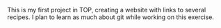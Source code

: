 This is my first project in TOP, creating a website with links to several recipes.
I plan to learn as much about git while working on this exercise.
